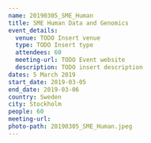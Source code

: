 ```yaml
---
name: 20190305_SME_Human
title: SME Human Data and Genomics
event_details: 
  venue: TODO Insert venue
  type: TODO Insert type
  attendees: 60
  meeting-url: TODO Event website
  description: TODO insert description
dates: 5 March 2019
start_date: 2019-03-05
end_date: 2019-03-06
country: Sweden
city: Stockholm
people: 60
meeting-url: 
photo-path: 20190305_SME_Human.jpeg
---
```


